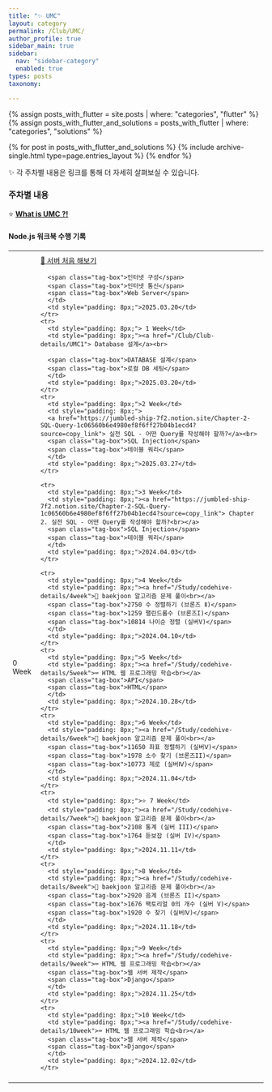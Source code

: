 ```yaml
---
title: "✨ UMC"
layout: category
permalink: /Club/UMC/
author_profile: true
sidebar_main: true
sidebar:
  nav: "sidebar-category"
  enabled: true
types: posts
taxonomy:

---
```


{% assign posts_with_flutter = site.posts | where: "categories", "flutter" %}
{% assign posts_with_flutter_and_solutions = posts_with_flutter | where: "categories", "solutions" %}

{% for post in posts_with_flutter_and_solutions %}
  {% include archive-single.html type=page.entries_layout %}
{% endfor %}


✨ 각 주차별 내용은 링크를 통해 더 자세히 살펴보실 수 있습니다.<br>  


### 주차별 내용

⭐  **[What is UMC ?!](/Club/Club-details/UMC)**  

#### Node.js 워크북 수행 기록

<table style="width: 100%; border-collapse: collapse; text-align: left; font-size: 14px;">
  <tbody>
    <tr>
      <td style="padding: 8px;"> 0 Week</td>
      <td style="padding: 8px;"><a href="/Club/Club-details/UMC0">📝 서버 처음 해보기</a><br>

      <span class="tag-box">인터넷 구성</span>
      <span class="tag-box">인터넷 통신</span>
      <span class="tag-box">Web Server</span>
      </td>
      <td style="padding: 8px;">2025.03.20</td>
    </tr>
    <tr>
      <td style="padding: 8px;"> 1 Week</td>
      <td style="padding: 8px;"><a href="/Club/Club-details/UMC1"> Database 설계</a><br>

      <span class="tag-box">DATABASE 설계</span>
      <span class="tag-box">로컬 DB 세팅</span>
      </td>
      <td style="padding: 8px;">2025.03.20</td>
    </tr>
    <tr>
      <td style="padding: 8px;">2 Week</td>
      <td style="padding: 8px;">
      <a href="https://jumbled-ship-7f2.notion.site/Chapter-2-SQL-Query-1c06560b6e4980ef8f6ff27b04b1ecd4?source=copy_link"> 실전 SQL - 어떤 Query를 작성해야 할까?</a><br>
      <span class="tag-box">SQL Injection</span>
      <span class="tag-box">테이블 쿼리</span>
      </td>
      <td style="padding: 8px;">2025.03.27</td>
    </tr>
    
    <tr>
      <td style="padding: 8px;">3 Week</td>
      <td style="padding: 8px;"><a href="https://jumbled-ship-7f2.notion.site/Chapter-2-SQL-Query-1c06560b6e4980ef8f6ff27b04b1ecd4?source=copy_link"> Chapter 2. 실전 SQL - 어떤 Query를 작성해야 할까?<br></a>      
      <span class="tag-box">SQL Injection</span>
      <span class="tag-box">테이블 쿼리</span>
      </td>
      <td style="padding: 8px;">2024.04.03</td>
    </tr>
    
    <tr>
      <td style="padding: 8px;">4 Week</td>
      <td style="padding: 8px;"><a href="/Study/codehive-details/4week">📝 baekjoon 알고리즘 문제 풀이<br></a>
      <span class="tag-box">2750 수 정렬하기 (브론즈 Ⅱ)</span>
      <span class="tag-box">1259 팰린드롬수 (브론즈I)</span>
      <span class="tag-box">10814 나이순 정렬 (실버V)</span>
      </td>
      <td style="padding: 8px;">2024.04.10</td>
    </tr>
    <tr>
      <td style="padding: 8px;">5 Week</td>
      <td style="padding: 8px;"><a href="/Study/codehive-details/5week">⌨️ HTML 웹 프로그래밍 학습<br></a>
      <span class="tag-box">API</span>
      <span class="tag-box">HTML</span>
      </td>
      <td style="padding: 8px;">2024.10.28</td>
    </tr>
    <tr>
      <td style="padding: 8px;">6 Week</td>
      <td style="padding: 8px;"><a href="/Study/codehive-details/6week">📝 baekjoon 알고리즘 문제 풀이<br></a>      
      <span class="tag-box">11650 좌표 정렬하기 (실버Ⅴ)</span>
      <span class="tag-box">1978 소수 찾기 (브론즈II)</span>
      <span class="tag-box">10773 제로 (실버Ⅳ)</span>
      </td>
      <td style="padding: 8px;">2024.11.04</td>
    </tr>
    <tr>
      <td style="padding: 8px;">⭐ 7 Week</td>
      <td style="padding: 8px;"><a href="/Study/codehive-details/7week">📝 baekjoon 알고리즘 문제 풀이<br></a>
      <span class="tag-box">2108 통계 (실버 III)</span>
      <span class="tag-box">1764 듣보잡 (실버 IV)</span>
      </td>
      <td style="padding: 8px;">2024.11.11</td>
    </tr>
    <tr>
      <td style="padding: 8px;">8 Week</td>
      <td style="padding: 8px;"><a href="/Study/codehive-details/8week">📝 baekjoon 알고리즘 문제 풀이<br></a>
      <span class="tag-box">2920 음계 (브론즈 II)</span>
      <span class="tag-box">1676 팩토리얼 0의 개수 (실버 V)</span>
      <span class="tag-box">1920 수 찾기 (실버Ⅳ)</span>
      </td>
      <td style="padding: 8px;">2024.11.18</td>
    </tr>
    <tr>
      <td style="padding: 8px;">9 Week</td>
      <td style="padding: 8px;"><a href="/Study/codehive-details/9week">⌨️ HTML 웹 프로그래밍 학습<br></a>
      <span class="tag-box">웹 서버 제작</span>
      <span class="tag-box">Django</span>
      </td>
      <td style="padding: 8px;">2024.11.25</td>
    </tr>
    <tr>
      <td style="padding: 8px;">10 Week</td>
      <td style="padding: 8px;"><a href="/Study/codehive-details/10week">⌨️ HTML 웹 프로그래밍 학습<br></a>
      <span class="tag-box">웹 서버 제작</span>
      <span class="tag-box">Django</span>
      </td>
      <td style="padding: 8px;">2024.12.02</td>
    </tr>
  </tbody>
</table>

<br/>
